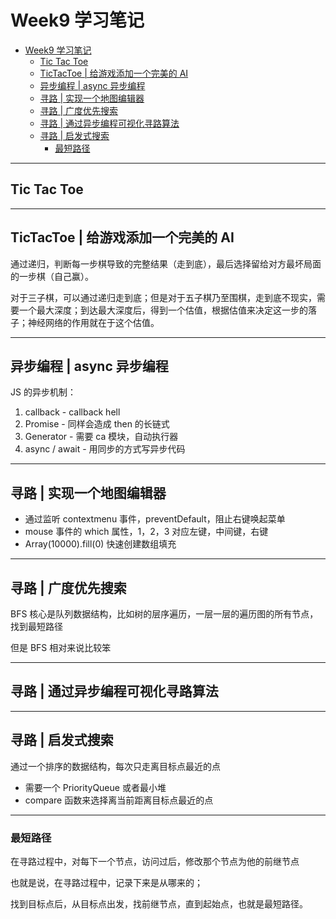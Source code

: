 # Week9 学习笔记

- [Week9 学习笔记](#week9-%e5%ad%a6%e4%b9%a0%e7%ac%94%e8%ae%b0)
  - [Tic Tac Toe](#tic-tac-toe)
  - [TicTacToe | 给游戏添加一个完美的 AI](#tictactoe--%e7%bb%99%e6%b8%b8%e6%88%8f%e6%b7%bb%e5%8a%a0%e4%b8%80%e4%b8%aa%e5%ae%8c%e7%be%8e%e7%9a%84-ai)
  - [异步编程 | async 异步编程](#%e5%bc%82%e6%ad%a5%e7%bc%96%e7%a8%8b--async-%e5%bc%82%e6%ad%a5%e7%bc%96%e7%a8%8b)
  - [寻路 | 实现一个地图编辑器](#%e5%af%bb%e8%b7%af--%e5%ae%9e%e7%8e%b0%e4%b8%80%e4%b8%aa%e5%9c%b0%e5%9b%be%e7%bc%96%e8%be%91%e5%99%a8)
  - [寻路 | 广度优先搜索](#%e5%af%bb%e8%b7%af--%e5%b9%bf%e5%ba%a6%e4%bc%98%e5%85%88%e6%90%9c%e7%b4%a2)
  - [寻路 | 通过异步编程可视化寻路算法](#%e5%af%bb%e8%b7%af--%e9%80%9a%e8%bf%87%e5%bc%82%e6%ad%a5%e7%bc%96%e7%a8%8b%e5%8f%af%e8%a7%86%e5%8c%96%e5%af%bb%e8%b7%af%e7%ae%97%e6%b3%95)
  - [寻路 | 启发式搜索](#%e5%af%bb%e8%b7%af--%e5%90%af%e5%8f%91%e5%bc%8f%e6%90%9c%e7%b4%a2)
    - [最短路径](#%e6%9c%80%e7%9f%ad%e8%b7%af%e5%be%84)

---

## Tic Tac Toe

---

## TicTacToe | 给游戏添加一个完美的 AI

通过递归，判断每一步棋导致的完整结果（走到底），最后选择留给对方最坏局面的一步棋（自己赢）。

对于三子棋，可以通过递归走到底；但是对于五子棋乃至围棋，走到底不现实，需要一个最大深度；到达最大深度后，得到一个估值，根据估值来决定这一步的落子；神经网络的作用就在于这个估值。

---

## 异步编程 | async 异步编程

JS 的异步机制：

1. callback - callback hell
2. Promise - 同样会造成 then 的长链式
3. Generator - 需要 ca 模块，自动执行器
4. async / await - 用同步的方式写异步代码

---

## 寻路 | 实现一个地图编辑器

- 通过监听 contextmenu 事件，preventDefault，阻止右键唤起菜单
- mouse 事件的 which 属性，1，2，3 对应左键，中间键，右键
- Array(10000).fill(0) 快速创建数组填充

---

## 寻路 | 广度优先搜索

BFS 核心是队列数据结构，比如树的层序遍历，一层一层的遍历图的所有节点，找到最短路径

但是 BFS 相对来说比较笨

---

## 寻路 | 通过异步编程可视化寻路算法

---

## 寻路 | 启发式搜索

通过一个排序的数据结构，每次只走离目标点最近的点

- 需要一个 PriorityQueue 或者最小堆
- compare 函数来选择离当前距离目标点最近的点

---

### 最短路径

在寻路过程中，对每下一个节点，访问过后，修改那个节点为他的前继节点

也就是说，在寻路过程中，记录下来是从哪来的；

找到目标点后，从目标点出发，找前继节点，直到起始点，也就是最短路径。
